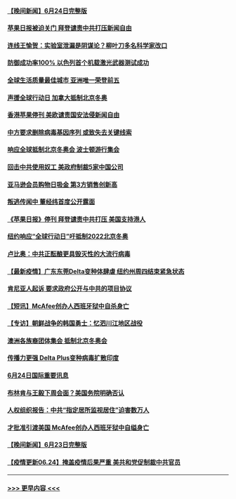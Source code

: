 #### [【晚间新闻】6月24日完整版](../pages/prog202/a103150797.md?t=06251352) 
#### [苹果日报被迫关门 拜登谴责中共打压新闻自由](../pages/prog202/a103150763.md?t=06251352) 
#### [连线王愉贺：实验室泄漏是阴谋论？柳叶刀多名科学家改口](../pages/prog202/a103149839.md?t=06251352) 
#### [防御成功率100% 以色列首个机载激光武器测试成功](../pages/prog202/a103150299.md?t=06251352) 
#### [全球生活质量最佳城市 亚洲唯一荣登前五](../pages/prog202/a103150617.md?t=06251352) 
#### [声援全球行动日 加拿大抵制北京冬奥](../pages/prog202/a103150623.md?t=06251352) 
#### [香港苹果停刊 美欧谴责国安法侵新闻自由](../pages/prog202/a103150659.md?t=06251352) 
#### [中方要求删除病毒基因序列 或致失去关键线索](../pages/prog202/a103150653.md?t=06251352) 
#### [响应全球抵制北京冬奥会 波士顿游行集会](../pages/prog202/a103150582.md?t=06251352) 
#### [回击中共使用奴工 美政府制裁5家中国公司](../pages/prog202/a103150610.md?t=06251352) 
#### [亚马逊会员购物日吸金  第3方销售创新高](../pages/prog202/a103150577.md?t=06251352) 
#### [叛逃传闻中 董经纬首度公开露面](../pages/prog202/a103150595.md?t=06251352) 
#### [《苹果日报》停刊 拜登谴责中共打压 美国支持港人](../pages/prog202/a103150584.md?t=06251352) 
#### [纽约响应“全球行动日”吁抵制2022北京冬奥](../pages/prog202/a103150573.md?t=06251352) 
#### [卢比奥：中共正酝酿更具毁灭性的大流行病毒](../pages/prog202/a103150554.md?t=06251352) 
#### [【最新疫情】广东东莞Delta变种体肆虐 纽约州周四结束紧急状态](../pages/prog202/a103150450.md?t=06251352) 
#### [肯尼亚人起诉 要求政府公开与中共的项目协议](../pages/prog202/a103150288.md?t=06251352) 
#### [【短讯】McAfee创办人西班牙狱中自杀身亡](../pages/prog202/a103150396.md?t=06251352) 
#### [【专访】朝鲜战争的韩国勇士：忆泗川江地区战役](../pages/prog202/a103150309.md?t=06251352) 
#### [澳洲各族裔团体集会 抵制北京冬奥会](../pages/prog202/a103150184.md?t=06251352) 
#### [传播力更强 Delta Plus变种病毒扩散印度](../pages/prog202/a103150185.md?t=06251352) 
#### [6月24日国际重要讯息](../pages/prog202/a103150159.md?t=06251352) 
#### [布林肯与王毅下周会面？美国务院明确否认](../pages/prog202/a103150068.md?t=06251352) 
#### [人权组织报告：中共“指定居所监视居住”迫害数万人](../pages/prog202/a103149940.md?t=06251352) 
#### [才批准引渡美国 McAfee创办人西班牙狱中自缢身亡](../pages/prog202/a103149948.md?t=06251352) 
#### [【晚间新闻】6月23日完整版](../pages/prog202/a103149960.md?t=06251352) 
#### [【疫情更新06.24】掩盖疫情后果严重 美共和党促制裁中共官员](../pages/prog202/a103133785.md?t=06251352) 

----
#### [ >>> 更早内容 <<< ](../indexes/prog202-earlier.md)
